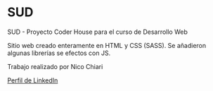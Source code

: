 # SUD
SUD - Proyecto Coder House para el curso de Desarrollo Web

Sitio web creado enteramente en HTML y CSS (SASS).
Se añadieron algunas librerías se efectos con JS.

Trabajo realizado por Nico Chiari

[Perfil de LinkedIn](https://www.linkedin.com/in/nicochiari/)
